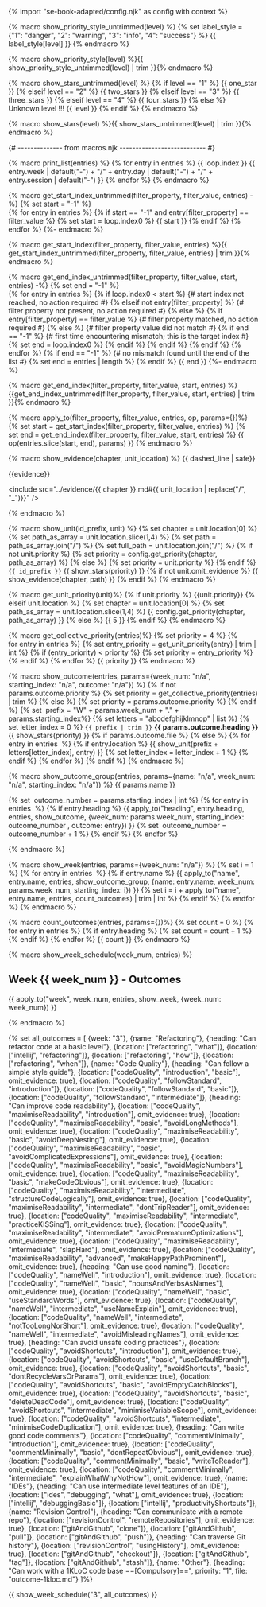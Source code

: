 {% import "se-book-adapted/config.njk" as config with context %}

{% macro show_priority_style_untrimmed(level) %}
{% set label_style = {"1": "danger", "2": "warning", "3": "info", "4": "success"} %}
{{ label_style[level] }}
{% endmacro %}


{% macro show_priority_style(level) %}{{ show_priority_style_untrimmed(level) | trim }}{% endmacro %}

{% macro show_stars_untrimmed(level) %}
{% if level == "1" %}
  {{ one_star }}
{% elseif level == "2" %}
  {{ two_stars }}
{% elseif level == "3" %}
  {{ three_stars }}
{% elseif level == "4" %}
  {{ four_stars }}
{% else %}
  Unknown level !!! {{ level }}
{% endif %}
{% endmacro %}


{% macro show_stars(level) %}{{ show_stars_untrimmed(level) | trim }}{% endmacro %}

{# -------------- from macros.njk --------------------------- #}

{% macro print_list(entries) %} 
{% for entry in entries %}
{{ loop.index }} {{ entry.week | default("-") + "/" + entry.day | default("-") + "/" + entry.session | default("-") }}
{% endfor %}
{% endmacro %}


{% macro get_start_index_untrimmed(filter_property, filter_value, entries) -%}
{% set start = "-1" %}  
{% for entry in entries %}
{% if start == "-1" and entry[filter_property] == filter_value %} 
  {% set start = loop.index0 %}
  {{ start }}
{% endif %}
{% endfor %}
{%- endmacro %}


{% macro get_start_index(filter_property, filter_value, entries) %}{{ get_start_index_untrimmed(filter_property, filter_value, entries) | trim }}{% endmacro %}


{% macro get_end_index_untrimmed(filter_property, filter_value, start, entries) -%}
{% set end = "-1" %}  
{% for entry in entries %}
{% if loop.index0 < start %} 
  {# start index not reached, no action required #}
{% elseif not entry[filter_property] %}
  {# filter property not present, no action required #}
{% else %}
  {% if entry[filter_property] == filter_value %} 
    {# filter property matched, no action required #}
  {% else %}
    {# filter property value did not match #}
    {% if end == "-1" %} 
      {# first time encountering mismatch; this is the target index #}
      {% set end = loop.index0 %}
    {% endif %}
  {% endif %}
{% endif %}
{% endfor %}
{% if end == "-1" %} 
  {# no mismatch found until the end of the list #}
  {% set end = entries | length %}
{% endif %}
{{ end }}
{%- endmacro %}


{% macro get_end_index(filter_property, filter_value, start, entries) %}{{get_end_index_untrimmed(filter_property, filter_value, start, entries) | trim }}{% endmacro %}


{% macro apply_to(filter_property, filter_value, entries, op, params={})%} 
{% set start = get_start_index(filter_property, filter_value, entries) %} 
{% set end = get_end_index(filter_property, filter_value, start, entries) %} 
{{ op(entries.slice(start, end), params) }}
{% endmacro %}

{% macro show_evidence(chapter, unit_location) %}
{{ dashed_line | safe}}

{{evidence}}

<include src="../evidence/{{ chapter }}.md#{{ unit_location | replace("/", "_")}}" />

{% endmacro %}


{% macro show_unit(id_prefix, unit) %}
{% set chapter = unit.location[0] %}
{% set path_as_array = unit.location.slice(1,4) %}
{% set path = path_as_array.join("/") %}
{% set full_path = unit.location.join("/") %}
{% if not unit.priority %}
  {% set priority = config.get_priority(chapter, path_as_array) %}
{% else %}
  {% set priority = unit.priority %}
{% endif %}
<panel type="{{ show_priority_style(priority) }}" no-close >
<span slot="header" class="panel-title"><md>`{{ id_prefix }}` <include src="../../book/{{  full_path }}/text.md#outcomes" inline/> {{ show_stars(priority) }}</md></span>
  <include src="../../book/{{ full_path }}/unit-inElsewhere-asFlat.md" boilerplate />
  {% if not unit.omit_evidence %}
  {{ show_evidence(chapter, path) }}
  {% endif %}
</panel>
{% endmacro %}


{% macro get_unit_priority(unit)%}
{% if unit.priority %} 
  {{unit.priority}}
{% elseif unit.location %}
  {% set chapter = unit.location[0] %}
  {% set path_as_array = unit.location.slice(1,4) %}
  {{ config.get_priority(chapter, path_as_array) }}
{% else %}
  {{ 5 }}
{% endif %}
{% endmacro %}

{% macro get_collective_priority(entries)%} 
{% set priority = 4 %} 
{% for entry in entries %} 
  {% set entry_priority = get_unit_priority(entry) | trim | int %} 
  {% if (entry_priority) < priority %} 
    {% set priority = entry_priority %}
  {% endif %}
{% endfor %}
{{ priority }}
{% endmacro %}


{% macro show_outcome(entries, params={week_num: "n/a", starting_index: "n/a", outcome: "n/a"}) %}
{% if not params.outcome.priority %}
  {% set priority = get_collective_priority(entries) | trim %}
{% else %}
  {% set priority = params.outcome.priority %}
{% endif %} 
{% set  prefix = "W" + params.week_num + "." + params.starting_index%}
{% set letters = "abcdefghijklmnop" | list %} 
{% set letter_index = 0 %} 
<panel no-close expanded >
<span slot="header" class="panel-title"><md>`{{ prefix | trim }}` **{{ params.outcome.heading }}** {{ show_stars(priority) }}</md> </span>
{% if params.outcome.file %} 
  <include src="{{ params.outcome.file }}" />
{% else %}
  {% for entry in entries  %} 
    {% if entry.location %} 
{{ show_unit(prefix + letters[letter_index], entry) }}
      {% set letter_index = letter_index + 1 %}
    {% endif %}
  {% endfor %}
{% endif %}
</panel>
{% endmacro %}


{% macro show_outcome_group(entries, params={name: "n/a", week_num: "n/a", starting_index: "n/a"}) %} 
<span class="activity-desc">{{ params.name }}</span>
<div class="indented">
{% set  outcome_number = params.starting_index | int %} 
{% for entry in entries  %} 
  {% if entry.heading %} 
{{ apply_to("heading", entry.heading, entries, show_outcome, {week_num: params.week_num, starting_index: outcome_number , outcome: entry}) }}
{% set  outcome_number = outcome_number + 1 %}
  {% endif %}
{% endfor %}
</div>
<p/>
{% endmacro %}


{% macro show_week(entries, params={week_num: "n/a"}) %}
{% set i = 1 %} 
{% for entry in entries  %} 
  {% if entry.name %}
{{ apply_to("name", entry.name, entries, show_outcome_group, {name: entry.name, week_num: params.week_num, starting_index: i}) }}
  {% set i = i + apply_to("name", entry.name, entries, count_outcomes) | trim | int %} 
  {% endif %}
{% endfor %}
{% endmacro %}


{% macro count_outcomes(entries, params={})%} 
{% set count = 0 %} 
{% for entry in entries %} 
  {% if entry.heading %} 
    {% set count = count + 1 %}
  {% endif %}
{% endfor %} 
{{ count }}
{% endmacro %}


{% macro show_week_schedule(week_num, entries) %} 
<link rel="stylesheet" href="{{baseUrl}}/css/main.css">
<link rel="stylesheet" href="{{baseUrl}}/css/schedule.css">

<div class="website-content">

## Week {{ week_num }} - Outcomes

<div id="main">

{{ apply_to("week", week_num, entries, show_week, {week_num: week_num}) }}

</div>
</div>

{% endmacro %}


{% set all_outcomes = [
{week: "3"},
  {name: "Refactoring"}, 
    {heading: "Can refactor code at a basic level"},
      {location: ["refactoring", "what"]},
      {location: ["intellij", "refactoring"]},
      {location: ["refactoring", "how"]},
      {location: ["refactoring", "when"]},
  {name: "Code Quality"}, 
    {heading: "Can follow a simple style guide"},
      {location: ["codeQuality", "introduction", "basic"], omit_evidence: true},
      {location: ["codeQuality", "followStandard", "introduction"]},
      {location: ["codeQuality", "followStandard", "basic"]},
      {location: ["codeQuality", "followStandard", "intermediate"]},
    {heading: "Can improve code readability"},
      {location: ["codeQuality", "maximiseReadability", "introduction"], omit_evidence: true},
      {location: ["codeQuality", "maximiseReadability", "basic", "avoidLongMethods"], omit_evidence: true},
      {location: ["codeQuality", "maximiseReadability", "basic", "avoidDeepNesting"], omit_evidence: true},
      {location: ["codeQuality", "maximiseReadability", "basic", "avoidComplicatedExpressions"], omit_evidence: true},
      {location: ["codeQuality", "maximiseReadability", "basic", "avoidMagicNumbers"], omit_evidence: true},
      {location: ["codeQuality", "maximiseReadability", "basic", "makeCodeObvious"], omit_evidence: true},
      {location: ["codeQuality", "maximiseReadability", "intermediate", "structureCodeLogically"], omit_evidence: true},
      {location: ["codeQuality", "maximiseReadability", "intermediate", "dontTripReader"], omit_evidence: true},
      {location: ["codeQuality", "maximiseReadability", "intermediate", "practiceKISSing"], omit_evidence: true},
      {location: ["codeQuality", "maximiseReadability", "intermediate", "avoidPrematureOptimizations"], omit_evidence: true},
      {location: ["codeQuality", "maximiseReadability", "intermediate", "slapHard"], omit_evidence: true},
      {location: ["codeQuality", "maximiseReadability", "advanced", "makeHappyPathProminent"], omit_evidence: true},
    {heading: "Can use good naming"},
      {location: ["codeQuality", "nameWell", "introduction"], omit_evidence: true},
      {location: ["codeQuality", "nameWell", "basic", "nounsAndVerbsAsNames"], omit_evidence: true},
      {location: ["codeQuality", "nameWell", "basic", "useStandardWords"], omit_evidence: true},
      {location: ["codeQuality", "nameWell", "intermediate", "useNameExplain"], omit_evidence: true},
      {location: ["codeQuality", "nameWell", "intermediate", "notTooLongNorShort"], omit_evidence: true},
      {location: ["codeQuality", "nameWell", "intermediate", "avoidMisleadingNames"], omit_evidence: true},
    {heading: "Can avoid unsafe coding practices"},
      {location: ["codeQuality", "avoidShortcuts", "introduction"], omit_evidence: true},
      {location: ["codeQuality", "avoidShortcuts", "basic", "useDefaultBranch"], omit_evidence: true},
      {location: ["codeQuality", "avoidShortcuts", "basic", "dontRecycleVarsOrParams"], omit_evidence: true},
      {location: ["codeQuality", "avoidShortcuts", "basic", "avoidEmptyCatchBlocks"], omit_evidence: true},
      {location: ["codeQuality", "avoidShortcuts", "basic", "deleteDeadCode"], omit_evidence: true},
      {location: ["codeQuality", "avoidShortcuts", "intermediate", "minimiseVariableScope"], omit_evidence: true},
      {location: ["codeQuality", "avoidShortcuts", "intermediate", "minimiseCodeDuplication"], omit_evidence: true},
    {heading: "Can write good code comments"},
      {location: ["codeQuality", "commentMinimally", "introduction"], omit_evidence: true},
      {location: ["codeQuality", "commentMinimally", "basic", "dontRepeatObvious"], omit_evidence: true},
      {location: ["codeQuality", "commentMinimally", "basic", "writeToReader"], omit_evidence: true},
      {location: ["codeQuality", "commentMinimally", "intermediate", "explainWhatWhyNotHow"], omit_evidence: true},
  {name: "IDEs"}, 
    {heading: "Can use intermediate level features of an IDE"},
      {location: ["ides", "debugging", "what"], omit_evidence: true},
      {location: ["intellij", "debuggingBasic"]},
      {location: ["intellij", "productivityShortcuts"]},
  {name: "Revision Control"}, 
    {heading: "Can communicate with a remote repo"},
      {location: ["revisionControl", "remoteRepositories"], omit_evidence: true},
      {location: ["gitAndGithub", "clone"]},
      {location: ["gitAndGithub", "pull"]},
      {location: ["gitAndGithub", "push"]},
    {heading: "Can traverse Git history"},
      {location: ["revisionControl", "usingHistory"], omit_evidence: true},
      {location: ["gitAndGithub", "checkout"]},
      {location: ["gitAndGithub", "tag"]},
      {location: ["gitAndGithub", "stash"]},
  {name: "Other"}, 
    {heading: "Can work with a 1KLoC code base ==[Compulsory]==", priority: "1", file: "outcome-1kloc.md"}
]%}

{{ show_week_schedule("3", all_outcomes) }}

</div>


